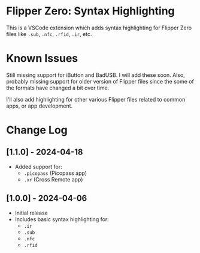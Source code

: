 # Flipper Zero: Syntax Highlighting

This is a VSCode extension which adds syntax highlighting for Flipper Zero files like `.sub`, `.nfc`, `.rfid`, `.ir`, etc.

# Known Issues

Still missing support for iButton and BadUSB. I will add these soon. Also, probably missing support for older version of Flipper files since the some of the formats have changed a bit over time.

I'll also add highlighting for other various Flipper files related to common apps, or app development.

# Change Log

## [1.1.0] - 2024-04-18

- Added support for:
  - `.picopass` (Picopass app)
  - `.xr` (Cross Remote app)

## [1.0.0] - 2024-04-06

- Initial release
- Includes basic syntax highlighting for:
  - `.ir`
  - `.sub`
  - `.nfc`
  - `.rfid`